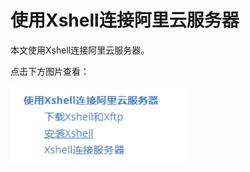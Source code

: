 # 使用Xshell连接阿里云服务器

本文使用Xshell连接阿里云服务器。

点击下方图片查看：

<div>
<a href="Connect to Alicloud Server Using Xshell.md" target="_blank"><img src="_v_images/20210727230330.png" width="280px"></img></a>
</div>

